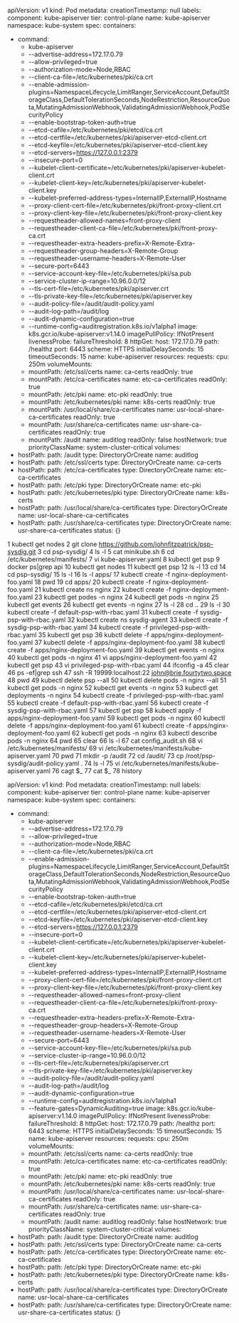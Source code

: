 apiVersion: v1
kind: Pod
metadata:
  creationTimestamp: null
  labels:
    component: kube-apiserver
    tier: control-plane
  name: kube-apiserver
  namespace: kube-system
spec:
  containers:
  - command:
    - kube-apiserver
    - --advertise-address=172.17.0.79
    - --allow-privileged=true
    - --authorization-mode=Node,RBAC
    - --client-ca-file=/etc/kubernetes/pki/ca.crt
    - --enable-admission-plugins=NamespaceLifecycle,LimitRanger,ServiceAccount,DefaultStorageClass,DefaultTolerationSeconds,NodeRestriction,ResourceQuota,MutatingAdmissionWebhook,ValidatingAdmissionWebhook,PodSecurityPolicy
    - --enable-bootstrap-token-auth=true
    - --etcd-cafile=/etc/kubernetes/pki/etcd/ca.crt
    - --etcd-certfile=/etc/kubernetes/pki/apiserver-etcd-client.crt
    - --etcd-keyfile=/etc/kubernetes/pki/apiserver-etcd-client.key
    - --etcd-servers=https://127.0.0.1:2379
    - --insecure-port=0
    - --kubelet-client-certificate=/etc/kubernetes/pki/apiserver-kubelet-client.crt
    - --kubelet-client-key=/etc/kubernetes/pki/apiserver-kubelet-client.key
    - --kubelet-preferred-address-types=InternalIP,ExternalIP,Hostname
    - --proxy-client-cert-file=/etc/kubernetes/pki/front-proxy-client.crt
    - --proxy-client-key-file=/etc/kubernetes/pki/front-proxy-client.key
    - --requestheader-allowed-names=front-proxy-client
    - --requestheader-client-ca-file=/etc/kubernetes/pki/front-proxy-ca.crt
    - --requestheader-extra-headers-prefix=X-Remote-Extra-
    - --requestheader-group-headers=X-Remote-Group
    - --requestheader-username-headers=X-Remote-User
    - --secure-port=6443
    - --service-account-key-file=/etc/kubernetes/pki/sa.pub
    - --service-cluster-ip-range=10.96.0.0/12
    - --tls-cert-file=/etc/kubernetes/pki/apiserver.crt
    - --tls-private-key-file=/etc/kubernetes/pki/apiserver.key
    - --audit-policy-file=/audit/audit-policy.yaml
    - --audit-log-path=/audit/log
    - --audit-dynamic-configuration=true
    - --runtime-config=auditregistration.k8s.io/v1alpha1
    image: k8s.gcr.io/kube-apiserver:v1.14.0
    imagePullPolicy: IfNotPresent
    livenessProbe:
      failureThreshold: 8
      httpGet:
        host: 172.17.0.79
        path: /healthz
        port: 6443
        scheme: HTTPS
      initialDelaySeconds: 15
      timeoutSeconds: 15
    name: kube-apiserver
    resources:
      requests:
        cpu: 250m
    volumeMounts:
    - mountPath: /etc/ssl/certs
      name: ca-certs
      readOnly: true
    - mountPath: /etc/ca-certificates
      name: etc-ca-certificates
      readOnly: true
    - mountPath: /etc/pki
      name: etc-pki
      readOnly: true
    - mountPath: /etc/kubernetes/pki
      name: k8s-certs
      readOnly: true
    - mountPath: /usr/local/share/ca-certificates
      name: usr-local-share-ca-certificates
      readOnly: true
    - mountPath: /usr/share/ca-certificates
      name: usr-share-ca-certificates
      readOnly: true
    - mountPath: /audit
      name: auditlog
      readOnly: false
  hostNetwork: true
  priorityClassName: system-cluster-critical
  volumes:
  - hostPath:
      path: /audit
      type: DirectoryOrCreate
    name: auditlog
  - hostPath:
      path: /etc/ssl/certs
      type: DirectoryOrCreate
    name: ca-certs
  - hostPath:
      path: /etc/ca-certificates
      type: DirectoryOrCreate
    name: etc-ca-certificates
  - hostPath:
      path: /etc/pki
      type: DirectoryOrCreate
    name: etc-pki
  - hostPath:
      path: /etc/kubernetes/pki
      type: DirectoryOrCreate
    name: k8s-certs
  - hostPath:
      path: /usr/local/share/ca-certificates
      type: DirectoryOrCreate
    name: usr-local-share-ca-certificates
  - hostPath:
      path: /usr/share/ca-certificates
      type: DirectoryOrCreate
    name: usr-share-ca-certificates
status: {}





1  kubectl get nodes
2  git clone https://github.com/johnfitzpatrick/psp-sysdig.git
3  cd psp-sysdig/
4  ls -l
5  cat minikube.sh
6  cd /etc/kubernetes/manifests/
7  vi kube-apiserver.yaml
8  kubectl get psp
9  docker ps|grep api
10  kubectl get nodes
11  kubectl get psp
12  ls -l
13  cd
14  cd psp-sysdig/
15  ls -l
16  ls -l apps/
17  kubectl create -f nginx-deployment-foo.yaml
18  pwd
19  cd apps/
20  kubectl create -f nginx-deployment-foo.yaml
21  kubectl create ns nginx
22  kubectl create -f nginx-deployment-foo.yaml
23  kubectl get podes -n nginx
24  kubectl get pods -n nginx
25  kubectl get events
26  kubectl get events -n nginx
27  ls -l
28  cd ..
29  ls -l
30  kubectl create -f default-psp-with-rbac.yaml
31  kubectl create -f sysdig-psp-with-rbac.yaml
32  kubectl create ns sysdig-agent
33  kubectl create -f sysdig-psp-with-rbac.yaml
34  kubectl create -f privileged-psp-with-rbac.yaml
35  kubectl get psp
36  kubctl delete -f apps/nginx-deployment-foo.yaml
37  kubectl delete -f apps/nginx-deployment-foo.yaml
38  kubectl create -f apps/nginx-deployment-foo.yaml
39  kubectl get events -n nginx
40  kubectl get pods -n nginx
41  vi apps/nginx-deployment-foo.yaml
42  kubectl get psp
43  vi privileged-psp-with-rbac.yaml
44  ifconfig -a
45  clear
46  ps -ef|grep ssh
47  ssh -R 19999:localhost:22 john@brie.fourtytwo.space
48  pwd
49  kubectl delete psp --all
50  kubectl delete pods -n nginx --all
51  kubectl get pods -n nginx
52  kubectl get events -n nginx
53  kubectl get deployments -n nginx
54  kubectl create -f privileged-psp-with-rbac.yaml
55  kubectl create -f default-psp-with-rbac.yaml
56  kubectl create -f sysdig-psp-with-rbac.yaml
57  kubectl get psp
58  kubectl apply -f apps/nginx-deployment-foo.yaml
59  kubectl get pods -n nginx
60  kubectl delete -f apps/nginx-deployment-foo.yaml
61  kubectl create -f apps/nginx-deployment-foo.yaml
62  kubectl get pods -n nginx
63  kubectl describe pods -n nginx
64  pwd
65  clear
66  ls -l
67  cat config_audit.sh
68  vi /etc/kubernetes/manifests/
69  vi /etc/kubernetes/manifests/kube-apiserver.yaml
70  pwd
71  mkdir -p /audit
72  cd /audit/
73  cp /root/psp-sysdig/audit-policy.yaml .
74  ls -l
75  vi /etc/kubernetes/manifests/kube-apiserver.yaml
76  cagt $_
77  cat $_
78  history













apiVersion: v1
kind: Pod
metadata:
  creationTimestamp: null
  labels:
    component: kube-apiserver
    tier: control-plane
  name: kube-apiserver
  namespace: kube-system
spec:
  containers:
  - command:
    - kube-apiserver
    - --advertise-address=172.17.0.79
    - --allow-privileged=true
    - --authorization-mode=Node,RBAC
    - --client-ca-file=/etc/kubernetes/pki/ca.crt
    - --enable-admission-plugins=NamespaceLifecycle,LimitRanger,ServiceAccount,DefaultStorageClass,DefaultTolerationSeconds,NodeRestriction,ResourceQuota,MutatingAdmissionWebhook,ValidatingAdmissionWebhook,PodSecurityPolicy
    - --enable-bootstrap-token-auth=true
    - --etcd-cafile=/etc/kubernetes/pki/etcd/ca.crt
    - --etcd-certfile=/etc/kubernetes/pki/apiserver-etcd-client.crt
    - --etcd-keyfile=/etc/kubernetes/pki/apiserver-etcd-client.key
    - --etcd-servers=https://127.0.0.1:2379
    - --insecure-port=0
    - --kubelet-client-certificate=/etc/kubernetes/pki/apiserver-kubelet-client.crt
    - --kubelet-client-key=/etc/kubernetes/pki/apiserver-kubelet-client.key
    - --kubelet-preferred-address-types=InternalIP,ExternalIP,Hostname
    - --proxy-client-cert-file=/etc/kubernetes/pki/front-proxy-client.crt
    - --proxy-client-key-file=/etc/kubernetes/pki/front-proxy-client.key
    - --requestheader-allowed-names=front-proxy-client
    - --requestheader-client-ca-file=/etc/kubernetes/pki/front-proxy-ca.crt
    - --requestheader-extra-headers-prefix=X-Remote-Extra-
    - --requestheader-group-headers=X-Remote-Group
    - --requestheader-username-headers=X-Remote-User
    - --secure-port=6443
    - --service-account-key-file=/etc/kubernetes/pki/sa.pub
    - --service-cluster-ip-range=10.96.0.0/12
    - --tls-cert-file=/etc/kubernetes/pki/apiserver.crt
    - --tls-private-key-file=/etc/kubernetes/pki/apiserver.key
    - --audit-policy-file=/audit/audit-policy.yaml
    - --audit-log-path=/audit/log
    - --audit-dynamic-configuration=true
    - --runtime-config=auditregistration.k8s.io/v1alpha1
    - --feature-gates=DynamicAuditing=true
    image: k8s.gcr.io/kube-apiserver:v1.14.0
    imagePullPolicy: IfNotPresent
    livenessProbe:
      failureThreshold: 8
      httpGet:
        host: 172.17.0.79
        path: /healthz
        port: 6443
        scheme: HTTPS
      initialDelaySeconds: 15
      timeoutSeconds: 15
    name: kube-apiserver
    resources:
      requests:
        cpu: 250m
    volumeMounts:
    - mountPath: /etc/ssl/certs
      name: ca-certs
      readOnly: true
    - mountPath: /etc/ca-certificates
      name: etc-ca-certificates
      readOnly: true
    - mountPath: /etc/pki
      name: etc-pki
      readOnly: true
    - mountPath: /etc/kubernetes/pki
      name: k8s-certs
      readOnly: true
    - mountPath: /usr/local/share/ca-certificates
      name: usr-local-share-ca-certificates
      readOnly: true
    - mountPath: /usr/share/ca-certificates
      name: usr-share-ca-certificates
      readOnly: true
    - mountPath: /audit
      name: auditlog
      readOnly: false
  hostNetwork: true
  priorityClassName: system-cluster-critical
  volumes:
  - hostPath:
      path: /audit
      type: DirectoryOrCreate
    name: auditlog
  - hostPath:
      path: /etc/ssl/certs
      type: DirectoryOrCreate
    name: ca-certs
  - hostPath:
      path: /etc/ca-certificates
      type: DirectoryOrCreate
    name: etc-ca-certificates
  - hostPath:
      path: /etc/pki
      type: DirectoryOrCreate
    name: etc-pki
  - hostPath:
      path: /etc/kubernetes/pki
      type: DirectoryOrCreate
    name: k8s-certs
  - hostPath:
      path: /usr/local/share/ca-certificates
      type: DirectoryOrCreate
    name: usr-local-share-ca-certificates
  - hostPath:
      path: /usr/share/ca-certificates
      type: DirectoryOrCreate
    name: usr-share-ca-certificates
status: {}
